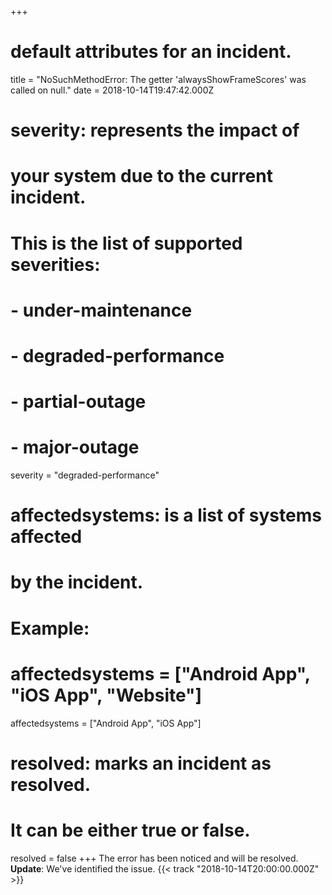 +++
# default attributes for an incident.
title = "NoSuchMethodError: The getter 'alwaysShowFrameScores' was called on null."
date = 2018-10-14T19:47:42.000Z

# severity: represents the impact of
# your system due to the current incident.
# This is the list of supported severities:
#
# - under-maintenance
# - degraded-performance
# - partial-outage
# - major-outage
severity = "degraded-performance"

# affectedsystems: is a list of systems affected
# by the incident.
# Example:
# affectedsystems = ["Android App", "iOS App", "Website"]
affectedsystems = ["Android App", "iOS App"]

# resolved: marks an incident as resolved.
# It can be either true or false.
resolved = false
+++
The error has been noticed and will be resolved.
**Update**: We've identified the issue. {{< track "2018-10-14T20:00:00.000Z" >}}
